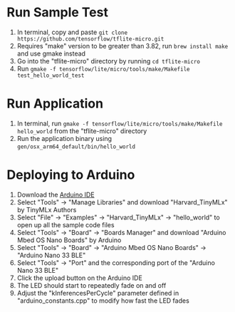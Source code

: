 # Run Sample Test
1. In terminal, copy and paste `git clone https://github.com/tensorflow/tflite-micro.git`
2. Requires "make" version to be greater than 3.82, run `brew install make` and use gmake instead
3. Go into the "tflite-micro" directory by running `cd tflite-micro`
4. Run `gmake -f tensorflow/lite/micro/tools/make/Makefile test_hello_world_test`

# Run Application
1. In terminal, run `gmake -f tensorflow/lite/micro/tools/make/Makefile hello_world` from the "tflite-micro" directory
2. Run the application binary using `gen/osx_arm64_default/bin/hello_world`

# Deploying to Arduino
1. Download the [Arduino IDE](https://www.arduino.cc/en/software)
2. Select "Tools" -> "Manage Libraries" and download "Harvard_TinyMLx" by TinyMLx Authors
3. Select "File" -> "Examples" -> "Harvard_TinyMLx" -> "hello_world" to open up all the sample code files
4. Select "Tools" -> "Board" -> "Boards Manager" and download "Arduino Mbed OS Nano Boards" by Arduino
5. Select "Tools" -> "Board" -> "Arduino Mbed OS Nano Boards" -> "Arduino Nano 33 BLE"
6. Select "Tools" -> "Port" and the corresponding port of the "Arduino Nano 33 BLE"
7. Click the upload button on the Arduino IDE
8. The LED should start to repeatedly fade on and off
9. Adjust the "kInferencesPerCycle" parameter defined in "arduino_constants.cpp" to modify how fast the LED fades
